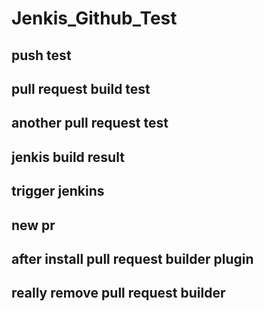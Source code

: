 # Jenkis_Github_Test

## push test

## pull request build test

## another pull request test

## jenkis build result

## trigger jenkins

## new pr

## after install pull request builder plugin

## really remove pull request builder
